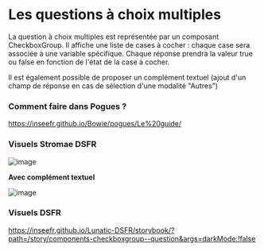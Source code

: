 # Les questions à choix multiples

La question à choix multiples est représentée par un composant CheckboxGroup.
Il affiche une liste de cases à cocher : chaque case sera associée à une variable spécifique.
Chaque réponse prendra la valeur true ou false en fonction de l'état de la case à cocher.

Il est également possible de proposer un complément textuel (ajout d'un champ de réponse en cas de sélection d'une modalité "Autres")

### Comment faire dans Pogues ?

https://inseefr.github.io/Bowie/pogues/Le%20guide/

### Visuels Stromae DSFR

![image](https://github.com/InseeFr/Stromae/assets/71011059/4f7b848a-2a48-4e2b-8f2e-8d476be9159f)


__Avec complément textuel__

![image](https://github.com/InseeFr/Stromae/assets/71011059/1fc4ac73-1a09-4b46-8580-1ad266bd0a1e)


### Visuels DSFR

https://inseefr.github.io/Lunatic-DSFR/storybook/?path=/story/components-checkboxgroup--question&args=darkMode:!false
